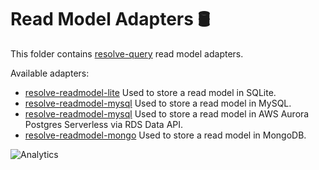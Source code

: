 # **Read Model Adapters** 🛢
This folder contains [resolve-query](../../core/resolve-query) read model adapters.

Available adapters:
* [resolve-readmodel-lite](./resolve-readmodel-lite)
	Used to store a read model in SQLite.
* [resolve-readmodel-mysql](./resolve-readmodel-mysql)
	Used to store a read model in MySQL.
* [resolve-readmodel-mysql](./resolve-readmodel-postgres-serverless)
	Used to store a read model in AWS Aurora Postgres Serverless via RDS Data API.
* [resolve-readmodel-mongo](./resolve-readmodel-mongo)
	Used to store a read model in MongoDB.

![Analytics](https://ga-beacon.appspot.com/UA-118635726-1/packages-readmodel-adapters-readme?pixel)
